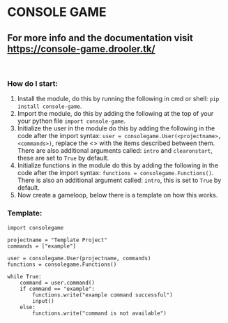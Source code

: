 # CONSOLE GAME

## For more info and the documentation visit https://console-game.drooler.tk/
&nbsp;
### How do I start:
1. Install the module, do this by running the following in cmd or shell: ```pip install console-game```.
2. Import the module, do this by adding the following at the top of your your python file ```import console-game```.
3. Initialize the user in the module do this by adding the following in the code after the import syntax: ```user = consolegame.User(<projectname>, <commands>)```, replace the <> with the items described between them. There are also additional arguments called: ```intro``` and ```clearonstart```, these are set to ```True``` by default.
4. Initialize functions in the module do this by adding the following in the code after the import syntax: ```functions = consolegame.Functions()```. There is also an additional argument called: ```intro```, this is set to ```True``` by default.
5. Now create a gameloop, below there is a template on how this works.
### Template:
```
import consolegame

projectname = "Template Project"
commands = ["example"]

user = consolegame.User(projectname, commands)
functions = consolegame.Functions()

while True:
    command = user.command()
    if command == "example":
        functions.write("example command successful")
        input()
    else:
        functions.write("command is not available")
```
